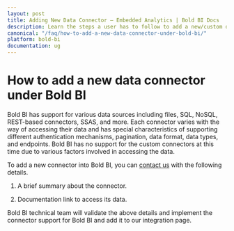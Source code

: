 ```yaml
---
layout: post
title: Adding New Data Connector – Embedded Analytics | Bold BI Docs
description: Learn the steps a user has to follow to add a new/custom data connector under Bold BI for embedded analytics.
canonical: "/faq/how-to-add-a-new-data-connector-under-bold-bi/"
platform: bold-bi
documentation: ug
---
```


# How to add a new data connector under Bold BI

Bold BI has support for various data sources including files, SQL, NoSQL, REST-based connectors, SSAS, and more. Each connector varies with the way of accessing their data and has special characteristics of supporting different authentication mechanisms, pagination, data format, data types, and endpoints. Bold BI has no support for the custom connectors at this time due to various factors involved in accessing the data.  

To add a new connector into Bold BI, you can [contact us](https://www.boldbi.com/support) with the following details.  

 1. A brief summary about the connector.

 2. Documentation link to access its data.

Bold BI technical team will validate the above details and implement the connector support for Bold BI and add it to our integration page.  

